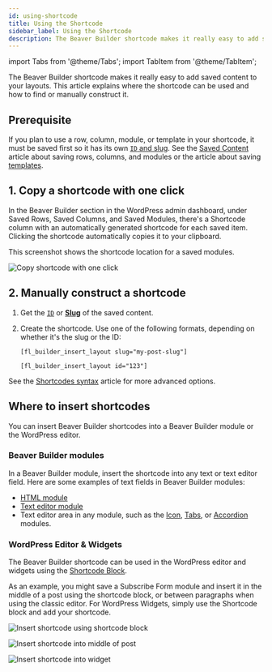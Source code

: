 ```yaml
---
id: using-shortcode
title: Using the Shortcode
sidebar_label: Using the Shortcode
description: The Beaver Builder shortcode makes it really easy to add saved content to your layouts. This article explains where the shortcode can be used and how to find or manually construct it.
---
```


import Tabs from '@theme/Tabs';
import TabItem from '@theme/TabItem';

The Beaver Builder shortcode makes it really easy to add saved content to your layouts. This article explains where the shortcode can be used and how to find or manually construct it.

## Prerequisite

If you plan to use a row, column, module, or template in your shortcode, it must be saved first so it has its own [`ID` and slug](find-id-slug.md). See the [Saved Content](layouts/saved-content.md) article about saving rows, columns, and modules or the article about saving [templates](layouts/templates/saved-templates.md).

## 1. Copy a shortcode with one click

In the Beaver Builder section in the WordPress admin dashboard, under Saved Rows, Saved Columns, and Saved Modules, there's a Shortcode column with an automatically generated shortcode for each saved item. Clicking the shortcode automatically copies it to your clipboard.

This screenshot shows the shortcode location for a saved modules.

![Copy shortcode with one click](/img/beaver-builder/shortcodes--using-shortcode--1.jpg)

## 2. Manually construct a shortcode

1. Get the [`ID`](find-id-slug.md#id) or [**Slug**](find-id-slug.md#slug) of the saved content.

2. Create the shortcode.
   Use one of the following formats, depending on whether it's the slug or the ID:

   ```markup title="Using the slug"
   [fl_builder_insert_layout slug="my-post-slug"]
   ```

   ```markup title="Using the ID"
   [fl_builder_insert_layout id="123"]
   ```

See the [Shortcodes syntax](syntax.md) article for more advanced options.

## Where to insert shortcodes

You can insert Beaver Builder shortcodes into a Beaver Builder module or the WordPress editor.

### Beaver Builder modules

In a Beaver Builder module, insert the shortcode into any text or text editor field. Here are some examples of text fields in Beaver Builder modules:

- [HTML module](layouts/modules/html.md)
- [Text editor module](layouts/modules/text.md)
- Text editor area in any module, such as the [Icon](layouts/modules/icon-and-icon-group.md), [Tabs](layouts/modules/tabs/index.md), or [Accordion](layouts/modules/accordion/index.md) modules.

### WordPress Editor & Widgets

The Beaver Builder shortcode can be used in the WordPress editor and widgets using the [Shortcode Block](https://wordpress.org/support/article/shortcode-block/).

As an example, you might save a Subscribe Form module and insert it in the middle of a post using the shortcode block, or between paragraphs when using the classic editor. For WordPress Widgets, simply use the Shortcode block and add your shortcode.

<Tabs>
<TabItem value="wordpress-editor" label="WordPress Editor" default>

![Insert shortcode using shortcode block](/img/beaver-builder/shortcodes--using-shortcode--2.jpg)

</TabItem>
<TabItem value="classic-editor" label="Classic Editor">

![Insert shortcode into middle of post](/img/beaver-builder/shortcodes--using-shortcode--3.jpg)

</TabItem>
<TabItem value="widgets" label="Widgets">

![Insert shortcode into widget](/img/beaver-builder/shortcodes--using-shortcode--4.jpg)

</TabItem>
</Tabs>
